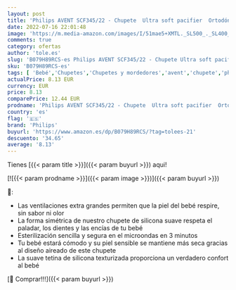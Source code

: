 ```yaml
---
layout: post
title: 'Philips AVENT SCF345/22 - Chupete  Ultra soft pacifier  Ortodóntico  Silicona  Coral  Rosa  6 mes es   18 mes es  '
date: 2022-07-16 22:01:48
image: 'https://m.media-amazon.com/images/I/51mae5+XMTL._SL500_._SL400_.jpg'
comments: true
category: ofertas
author: 'tole.es'
slug: 'B079H89RCS-es Philips AVENT SCF345/22 - Chupete Ultra soft pacifier...'
sku: 'B079H89RCS-es'
tags: [ 'Bebé','Chupetes','Chupetes y mordedores','avent','chupete','philips','🇪🇸', ]
actualPrice: 8.13 EUR
currency: EUR
price: 8.13
comparePrice: 12.44 EUR
prodname: 'Philips AVENT SCF345/22 - Chupete  Ultra soft pacifier  Ortodóntico  Silicona  Coral  Rosa  6 mes es   18 mes es  '
country: 'es'
flag: '🇪🇸'
brand: 'Philips'
buyurl: 'https://www.amazon.es/dp/B079H89RCS/?tag=tolees-21'
descuento: '34.65'
average: '8.13'
---
```


Tienes [{{< param title >}}]({{< param buyurl >}}) aqui!

[![{{< param prodname >}}]({{< param image >}})]({{< param buyurl >}})

🔎:

- Las ventilaciones extra grandes permiten que la piel del bebé respire, sin sabor ni olor
- La forma simétrica de nuestro chupete de silicona suave respeta el paladar, los dientes y las encías de tu bebé
- Esterilización sencilla y segura en el microondas en 3 minutos
- Tu bebé estará cómodo y su piel sensible se mantiene más seca gracias al diseño aireado de este chupete
- La suave tetina de silicona texturizada proporciona un verdadero confort al bebé

[🛒 Comprar!!!]({{< param buyurl >}})
